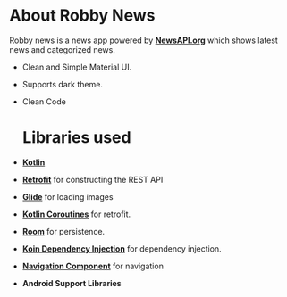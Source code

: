 # About Robby News
Robby news is a news app powered by <a href="https://newsapi.org/"><b>NewsAPI.org</b></a> which shows latest news and categorized news.
- Clean and Simple Material UI.
- Supports dark theme.
- Clean Code

  # Libraries used
- [**Kotlin**](https://github.com/JetBrains/kotlin) 
- [**Retrofit**](https://github.com/square/retrofit) for constructing the REST API
- [**Glide**](https://github.com/bumptech/glide) for loading images
- [**Kotlin Coroutines**](https://github.com/Kotlin/kotlinx.coroutines) for retrofit.
- [**Room**](https://developer.android.com/topic/libraries/architecture/room) for persistence.
- [**Koin Dependency Injection**](https://github.com/InsertKoinIO/koin) for dependency injection.
- [**Navigation Component**](https://developer.android.com/guide/navigation) for navigation
- **Android Support Libraries**

